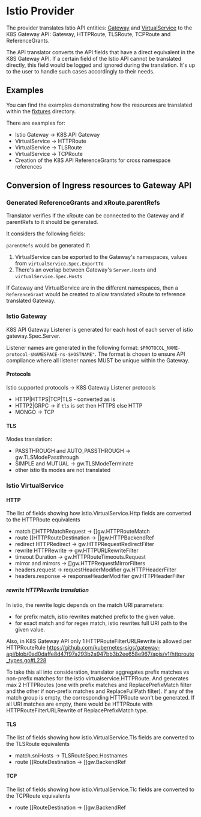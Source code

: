 # Istio Provider

The provider translates Istio API entities: [Gateway](https://istio.io/latest/docs/reference/config/networking/gateway/) and [VirtualService](https://istio.io/latest/docs/reference/config/networking/virtual-service) to the K8S Gateway API: Gateway, HTTPRoute, TLSRoute, TCPRoute and ReferenceGrants.

The API translator converts the API fields that have a direct equivalent in the K8S Gateway API. If a certain field of the Istio API cannot be translated directly, this field would be logged and ignored during the translation. It's up to the user to handle such cases accordingly to their needs.

## Examples

You can find the examples demonstrating how the resources are translated within the [fixtures](./fixtures/) directory.

There are examples for:

* Istio Gateway -> K8S API Gateway
* VirtualService -> HTTPRoute
* VirtualService -> TLSRoute
* VirtualService -> TCPRoute
* Creation of the K8S API ReferenceGrants for cross namespace references

## Conversion of Ingress resources to Gateway API

### Generated ReferenceGrants and xRoute.parentRefs

Translator verifies if the xRoute can be connected to the Gateway and if parentRefs to it should be generated.

It considers the following fields:

`parentRefs` would be generated if:

1. VirtualService can be exported to the Gateway's namespaces, values from `virtualService.Spec.ExportTo`
2. There's an overlap between Gateway's `Server.Hosts` and `virtualService.Spec.Hosts`

If Gateway and VirtualService are in the different namespaces, then a `ReferenceGrant` would be created to allow translated xRoute to reference translated Gateway.

### Istio Gateway

K8S API Gateway Listener is generated for each host of each server of istio gateway.Spec.Server.

Listener names are generated in the following format: `$PROTOCOL_NAME-protocol-$NAMESPACE-ns-$HOSTNAME"`. The format is chosen to ensure API compliance where all listener names MUST be unique within the Gateway.

#### Protocols

Istio supported protocols -> K8S Gateway Listener protocols

* HTTP|HTTPS|TCP|TLS - converted as is
* HTTP2|GRPC -> if `tls` is set then HTTPS else HTTP
* MONGO -> TCP

#### TLS

Modes translation:

* PASSTHROUGH and AUTO_PASSTHROUGH -> gw.TLSModePassthrough
* SIMPLE and MUTUAL -> gw.TLSModeTerminate
* other istio tls modes are not translated

### Istio VirtualService

#### HTTP

The list of fields showing how istio.VirtualService.Http fields are converted to the HTTPRoute equivalents

* match []HTTPMatchRequest -> []gw.HTTPRouteMatch
* route []HTTPRouteDestination -> []gw.HTTPBackendRef
* redirect HTTPRedirect -> gw.HTTPRequestRedirectFilter
* rewrite HTTPRewrite -> gw.HTTPURLRewriteFilter
* timeout Duration -> gw.HTTPRouteTimeouts.Request
* mirror and mirrors -> []gw.HTTPRequestMirrorFilters
* headers.request -> requestHeaderModifier gw.HTTPHeaderFilter
* headers.response -> responseHeaderModifier gw.HTTPHeaderFilter

##### rewrite HTTPRewrite translation

In istio, the rewrite logic depends on the match URI parameters:
 * for prefix match, istio rewrites matched prefix to the given value.
 * for exact match and for regex match, istio rewrites full URI path to the given value.

Also, in K8S Gateway API only 1 HTTPRouteFilterURLRewrite is allowed per HTTPRouteRule
https://github.com/kubernetes-sigs/gateway-api/blob/0ad0daffe8d47f97a293b2a947bb3b2ee658e967/apis/v1/httproute_types.go#L228

To take this all into consideration, translator aggregates prefix matches vs non-prefix matches for the istio virtualservice.HTTPRoute.
And generates max 2 HTTPRoutes (one with prefix matches and ReplacePrefixMatch filter and the other if non-prefix matches and ReplaceFullPath filter).
If any of the match group is empty, the corresponding HTTPRoute won't be generated.
If all URI matches are empty, there would be HTTPRoute with HTTPRouteFilterURLRewrite of ReplacePrefixMatch type.

#### TLS

The list of fields showing how istio.VirtualService.Tls fields are converted to the TLSRoute equivalents

* match.sniHosts -> TLSRouteSpec.Hostnames
* route []RouteDestination ->  []gw.BackendRef

#### TCP

The list of fields showing how istio.VirtualService.Tlc fields are converted to the TCPRoute equivalents

* route []RouteDestination ->  []gw.BackendRef
